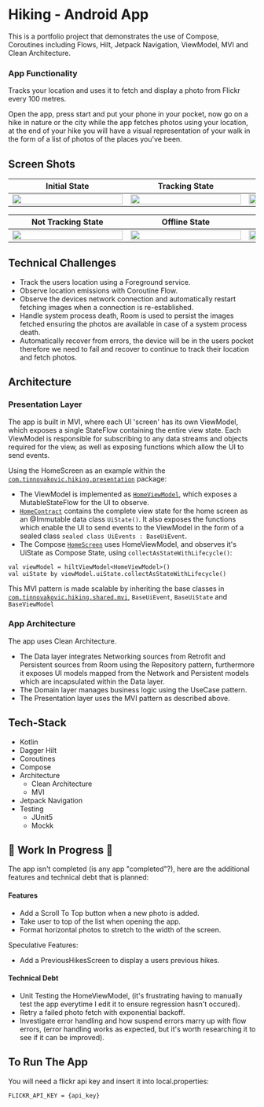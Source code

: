 # Hiking - Android App
This is a portfolio project that demonstrates the use of Compose, Coroutines including Flows, Hilt, Jetpack Navigation, ViewModel, MVI and Clean Architecture.

### App Functionality
Tracks your location and uses it to fetch and display a photo from Flickr every 100 metres.

Open the app, press start and put your phone in your pocket, now go on a hike in nature or the city while the app fetches photos using your location, at the end of your hike you will have a visual representation of your walk in the form of a list of photos of the places you've been.

## Screen Shots

| Initial State | Tracking State | Foreground Notification |
|     :---:     |     :---:     |     :---:     |
|<img src="https://i.imgur.com/rVAUvYe.png" width="225px" height="60%" align="centre">|<img src="https://i.imgur.com/UJHK4V6.png" width="225px" height="60%" align="centre">|<img src="https://i.imgur.com/8mwUiTO.png" width="225px" height="60%" align="centre">|

| Not Tracking State | Offline State | Error State |
|     :---:     |     :---:     |     :---:     |
 |<img src="https://i.imgur.com/WJAStK9.png" width="225px" height="60%" align="centre">|<img src="https://i.imgur.com/BICgjD1.png" width="225px" height="60%" align="centre">|<img src="https://i.imgur.com/Q6R2sXg.png" width="225px" height="60%" align="centre">|
 
## Technical Challenges
- Track the users location using a Foreground service.
- Observe location emissions with Coroutine Flow.
- Observe the devices network connection and automatically restart fetching images when a connection is re-established.
- Handle system process death, Room is used to persist the images fetched ensuring the photos are available in case of a system process death.
- Automatically recover from errors, the device will be in the users pocket therefore we need to fail and recover to continue to track their location and fetch photos.

## Architecture
### Presentation Layer
The app is built in MVI, where each UI 'screen' has its own ViewModel, which exposes a single StateFlow containing the entire view state. Each ViewModel is responsible for subscribing to any data streams and objects required for the view, as well as exposing functions which allow the UI to send events.

Using the HomeScreen as an example within the <code>[com.tinnovakovic.hiking.presentation](https://github.com/TinNova/Hiking/tree/master/app/src/main/java/com/tinnovakovic/hiking/presentation)</code> package:

- The ViewModel is implemented as <code>[HomeViewModel](https://github.com/TinNova/Hiking/blob/master/app/src/main/java/com/tinnovakovic/hiking/presentation/HomeViewModel.kt)</code>, which exposes a MutableStateFlow<HomeContract> for the UI to observe.
- <code>[HomeContract](https://github.com/TinNova/Hiking/blob/master/app/src/main/java/com/tinnovakovic/hiking/presentation/HomeContract.kt)</code> contains the complete view state for the home screen as an @Immutable data class ```UiState()```. It also exposes the functions which enable the UI to send events to the ViewModel in the form of a sealed class ```sealed class UiEvents : BaseUiEvent```.
- The Compose <code>[HomeScreen](https://github.com/TinNova/Hiking/blob/master/app/src/main/java/com/tinnovakovic/hiking/presentation/HomeScreen.kt)</code> uses HomeViewModel, and observes it's UiState as Compose State, using ```collectAsStateWithLifecycle()```:
```
val viewModel = hiltViewModel<HomeViewModel>()
val uiState by viewModel.uiState.collectAsStateWithLifecycle()
```
This MVI pattern is made scalable by inheriting the base classes in <code>[com.tinnovakovic.hiking.shared.mvi](https://github.com/TinNova/Hiking/tree/master/app/src/main/java/com/tinnovakovic/hiking/shared/mvi)</code>, ```BaseUiEvent```, ```BaseUiState``` and ```BaseViewModel```

### App Architecture
The app uses Clean Architecture. 
- The Data layer integrates Networking sources from Retrofit and Persistent sources from Room using the Repository pattern, furthermore it exposes UI models mapped from the Network and Persistent models which are incapsulated within the Data layer.
- The Domain layer manages business logic using the UseCase pattern.
- The Presentation layer uses the MVI pattern as described above.

## Tech-Stack

* Kotlin
* Dagger Hilt
* Coroutines
* Compose
* Architecture
  * Clean Architecture
  * MVI
* Jetpack Navigation 
* Testing
  * JUnit5
  * Mockk

##  🚧 Work In Progress  🚧
The app isn't completed (is any app "completed"?), here are the additional features and technical debt that is planned:
#### Features
- Add a Scroll To Top button when a new photo is added.
- Take user to top of the list when opening the app.
- Format horizontal photos to stretch to the width of the screen.

Speculative Features:
- Add a PreviousHikesScreen to display a users previous hikes.

#### Technical Debt
- Unit Testing the HomeViewModel, (it's frustrating having to manually test the app everytime I edit it to ensure regression hasn't occured).
- Retry a failed photo fetch with exponential backoff.
- Investigate error handling and how suspend errors marry up with flow errors, (error handling works as expected, but it's worth researching it to see if it can be improved).

## To Run The App
You will need a flickr api key and insert it into local.properties: <br/>
```
FLICKR_API_KEY = {api_key}
```

